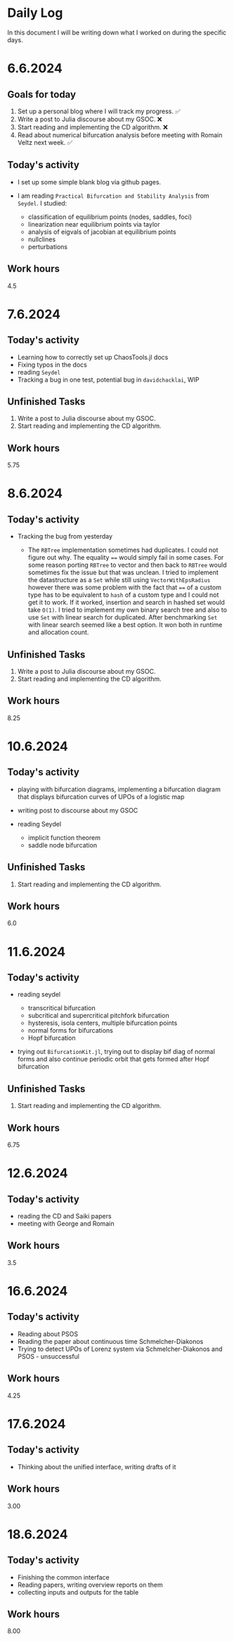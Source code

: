 # Daily Log

In this document I will be writing down what I worked on during the specific days.

# 6.6.2024

## Goals for today
1. Set up a personal blog where I will track my progress. ✅︎
2. Write a post to Julia discourse about my GSOC. ❌
3. Start reading and implementing the CD algorithm. ❌
4. Read about numerical bifurcation analysis before meeting with Romain Veltz next week. ✅︎

## Today's activity
* I set up some simple blank blog via github pages.
* I am reading `Practical Bifurcation and Stability Analysis` from `Seydel`. I studied:

    * classification of equilibrium points (nodes, saddles, foci)
    * linearization near equilibrium points via taylor
    * analysis of eigvals of jacobian at equilibrium points
    * nullclines
    * perturbations

## Work hours
4.5

# 7.6.2024 

## Today's activity
* Learning how to correctly set up ChaosTools.jl docs
* Fixing typos in the docs
* reading `Seydel`
* Tracking a bug in one test, potential bug in `davidchacklai`, WIP


## Unfinished Tasks
1. Write a post to Julia discourse about my GSOC.
2. Start reading and implementing the CD algorithm.

## Work hours
5.75

# 8.6.2024 

## Today's activity
* Tracking the bug from yesterday
    
    * The `RBTree` implementation sometimes had duplicates. I could not figure out why. The equality `==` would simply fail in some cases. For some reason porting `RBTree` to vector and then back to `RBTree` would sometimes fix the issue but that was unclean. I tried to implement the datastructure as a `Set` while still using `VectorWithEpsRadius` however there was some problem with the fact that `==` of a custom type has to be equivalent to `hash` of a custom type and I could not get it to work. If it worked, insertion and search in hashed set would take `O(1)`. I tried to implement my own binary search tree and also to use `Set` with linear search for duplicated. After benchmarking `Set` with linear search seemed like a best option. It won both in runtime and allocation count.


## Unfinished Tasks
1. Write a post to Julia discourse about my GSOC.
2. Start reading and implementing the CD algorithm.

## Work hours
8.25


# 10.6.2024 

## Today's activity
* playing with bifurcation diagrams, implementing a bifurcation diagram that displays bifurcation curves of UPOs of a logistic map
* writing post to discourse about my GSOC
* reading Seydel

    * implicit function theorem
    * saddle node bifurcation


## Unfinished Tasks
1. Start reading and implementing the CD algorithm.

## Work hours
6.0

# 11.6.2024 

## Today's activity
* reading seydel

    * transcritical bifurcation
    * subcritical and supercritical pitchfork bifurcation
    * hysteresis, isola centers, multiple bifurcation points
    * normal forms for bifurcations
    * Hopf bifurcation

* trying out `BifurcationKit.jl`, trying out to display bif diag of normal forms and also continue periodic orbit that gets formed after Hopf bifurcation


## Unfinished Tasks
1. Start reading and implementing the CD algorithm.

## Work hours
6.75

# 12.6.2024 

## Today's activity
* reading the CD and Saiki papers
* meeting with George and Romain

## Work hours
3.5

# 16.6.2024

## Today's activity
* Reading about PSOS
* Reading the paper about continuous time Schmelcher-Diakonos
* Trying to detect UPOs of Lorenz system via Schmelcher-Diakonos and PSOS - unsuccessful

## Work hours
4.25

# 17.6.2024

## Today's activity
* Thinking about the unified interface, writing drafts of it

## Work hours
3.00

# 18.6.2024

## Today's activity
* Finishing the common interface
* Reading papers, writing overview reports on them
* collecting inputs and outputs for the table

## Work hours
8.00
